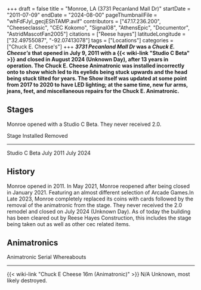 +++
draft = false
title = "Monroe, LA (3731 Pecanland Mall Dr)"
startDate = "2011-07-09"
endDate = "2024-08-00"
pageThumbnailFile = "whFdFJyl_gecjEShTAMP.avif"
contributors = ["47.17.236.200", "Cheeseclassic", "CEC Kokomo", "Signal08", "AthensEpic", "Documentor", "AstridMascotFan2005"]
citations = ["Reese hayes"]
latitudeLongitude = ["32.49755087", "-92.07413078"]
tags = ["Locations"]
categories = ["Chuck E. Cheese's"]
+++
***3731 Pecanland Mall Dr* was a *Chuck E. Cheese's* that opened in July 9, 2011 with a {{< wiki-link "Studio C Beta" >}} and closed in August 2024 (Unknown Day), after 13 years in operation.
The Chuck E. Cheese Animatronic was installed incorrectly onto to show which led to its eyelids being stuck upwards and the head being stuck tilted for years. The Show itself was updated at some point from 2017 to 2020 to have LED lighting; at the same time, new fur arms, jeans, feet, and miscellaneous repairs for the Chuck E. Animatronic.**

## Stages

Monroe opened with a Studio C Beta. They never received 2.0.

  Stage           Installed   Removed
  --------------- ----------- -----------
  Studio C Beta   July 2011   July 2024

## History

Monroe opened in 2011. In May 2021, Monroe reopened after being closed in January 2021. Featuring an almost different selection of Arcade Games.In Late 2023, Monroe completely replaced its coins with cards followed by the removal of the animatronic from the stage. They never received the 2.0 remodel and closed on July 2024 (Unknown Day). As of today the building has been cleared out by Reese Hayes Construction, this includes the stage being taken out as well as other cec related items.

## Animatronics

  Animatronic                                                Serial   Whereabouts
  ---------------------------------------------------------- -------- ---------------------------------
  {{< wiki-link "Chuck E Cheese 16m (Animatronic)" >}}   N/A      Unknown, most likely destroyed.
